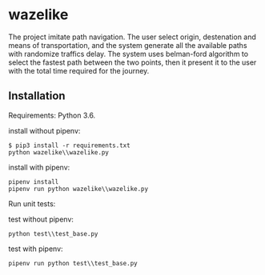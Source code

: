 # wazelike

The project imitate path navigation. The user select origin, destenation and means of transportation, and the system generate all the available paths with randomize traffics delay. The system uses belman-ford algorithm to select the fastest path between the two points, then it present it to the user with the total time required for the journey.


## Installation

Requirements: Python 3.6.

install without pipenv:
```
$ pip3 install -r requirements.txt
python wazelike\\wazelike.py
```

install with pipenv:
```
pipenv install
pipenv run python wazelike\\wazelike.py

```


Run unit tests:

test without pipenv:
```
python test\\test_base.py
```

test with pipenv:
```
pipenv run python test\\test_base.py
```